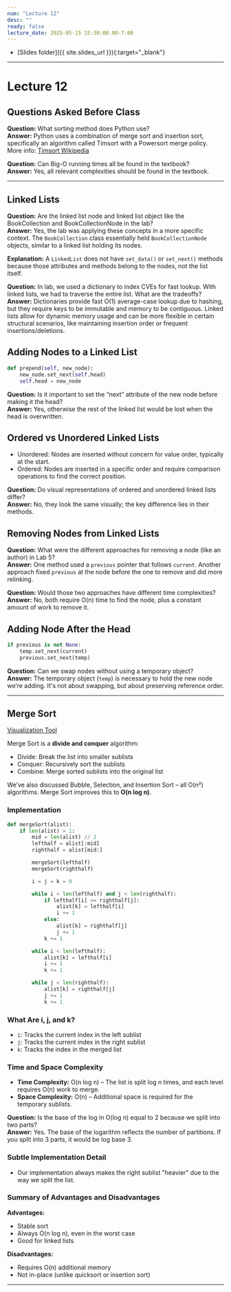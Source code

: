 ```yaml
---
num: "Lecture 12"
desc: ""
ready: false
lecture_date: 2025-05-15 15:30:00.00-7:00
---
```


* [Slides folder]({{ site.slides_url }}){:target="_blank"}

---

# Lecture 12

## Questions Asked Before Class

**Question:** What sorting method does Python use?  
**Answer:** Python uses a combination of merge sort and insertion sort, specifically an algorithm called Timsort with a Powersort merge policy.  
More info: [Timsort Wikipedia](https://en.wikipedia.org/wiki/Timsort)

**Question:** Can Big-O running times all be found in the textbook?  
**Answer:** Yes, all relevant complexities should be found in the textbook.

---

## Linked Lists

**Question:** Are the linked list node and linked list object like the BookCollection and BookCollectionNode in the lab?  
**Answer:** Yes, the lab was applying these concepts in a more specific context. The `BookCollection` class essentially held `BookCollectionNode` objects, similar to a linked list holding its nodes.

**Explanation:** A `LinkedList` does not have `set_data()` or `set_next()` methods because those attributes and methods belong to the nodes, not the list itself.

**Question:** In lab, we used a dictionary to index CVEs for fast lookup. With linked lists, we had to traverse the entire list. What are the tradeoffs?  
**Answer:** Dictionaries provide fast O(1) average-case lookup due to hashing, but they require keys to be immutable and memory to be contiguous. Linked lists allow for dynamic memory usage and can be more flexible in certain structural scenarios, like maintaining insertion order or frequent insertions/deletions.

## Adding Nodes to a Linked List

```python
def prepend(self, new_node):
    new_node.set_next(self.head)
    self.head = new_node
```

**Question:** Is it important to set the “next” attribute of the new node before making it the head?  
**Answer:** Yes, otherwise the rest of the linked list would be lost when the head is overwritten.

## Ordered vs Unordered Linked Lists

- Unordered: Nodes are inserted without concern for value order, typically at the start.
- Ordered: Nodes are inserted in a specific order and require comparison operations to find the correct position.

**Question:** Do visual representations of ordered and unordered linked lists differ?  
**Answer:** No, they look the same visually; the key difference lies in their methods.

## Removing Nodes from Linked Lists

**Question:** What were the different approaches for removing a node (like an author) in Lab 5?  
**Answer:** One method used a `previous` pointer that follows `current`. Another approach fixed `previous` at the node before the one to remove and did more relinking.

**Question:** Would those two approaches have different time complexities?  
**Answer:** No, both require O(n) time to find the node, plus a constant amount of work to remove it.

## Adding Node After the Head

```python
if previous is not None:
    temp.set_next(current)
    previous.set_next(temp)
```

**Question:** Can we swap nodes without using a temporary object?  
**Answer:** The temporary object (`temp`) is necessary to hold the new node we’re adding. It's not about swapping, but about preserving reference order.

---

## Merge Sort

[Visualization Tool](https://www.hackerearth.com/practice/algorithms/sorting/merge-sort/visualize/)

Merge Sort is a **divide and conquer** algorithm:
- Divide: Break the list into smaller sublists
- Conquer: Recursively sort the sublists
- Combine: Merge sorted sublists into the original list

We’ve also discussed Bubble, Selection, and Insertion Sort – all O(n²) algorithms. Merge Sort improves this to **O(n log n)**.

### Implementation

```python
def mergeSort(alist):
    if len(alist) > 1:
        mid = len(alist) // 2
        lefthalf = alist[:mid]
        righthalf = alist[mid:]

        mergeSort(lefthalf)
        mergeSort(righthalf)

        i = j = k = 0

        while i < len(lefthalf) and j < len(righthalf):
            if lefthalf[i] <= righthalf[j]:
                alist[k] = lefthalf[i]
                i += 1
            else:
                alist[k] = righthalf[j]
                j += 1
            k += 1

        while i < len(lefthalf):
            alist[k] = lefthalf[i]
            i += 1
            k += 1

        while j < len(righthalf):
            alist[k] = righthalf[j]
            j += 1
            k += 1
```

### What Are i, j, and k?

- `i`: Tracks the current index in the left sublist
- `j`: Tracks the current index in the right sublist
- `k`: Tracks the index in the merged list

### Time and Space Complexity

- **Time Complexity:** O(n log n) – The list is split log n times, and each level requires O(n) work to merge.
- **Space Complexity:** O(n) – Additional space is required for the temporary sublists.

**Question:** Is the base of the log in O(log n) equal to 2 because we split into two parts?  
**Answer:** Yes. The base of the logarithm reflects the number of partitions. If you split into 3 parts, it would be log base 3.

### Subtle Implementation Detail

- Our implementation always makes the right sublist "heavier" due to the way we split the list.

### Summary of Advantages and Disadvantages

**Advantages:**
- Stable sort
- Always O(n log n), even in the worst case
- Good for linked lists

**Disadvantages:**
- Requires O(n) additional memory
- Not in-place (unlike quicksort or insertion sort)

---
